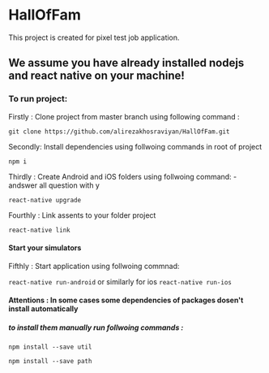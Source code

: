 # HallOfFam
This project is created for pixel test job application.

## We assume you have already installed nodejs and react native on your machine!

### To run project:

 Firstly : Clone project from master branch using following command : 

`git clone https://github.com/alirezakhosraviyan/HallOfFam.git`

Secondly: Install dependencies using follwoing commands in root of project

`npm i`

Thirdly : Create Android and iOS folders using follwoing command: 
 -andswer all question with y
 
`react-native upgrade`

Fourthly : Link assents to your folder project

`react-native link` 

#### Start your simulators

Fifthly : Start application using follwoing commnad:

`react-native run-android` or similarly for ios `react-native run-ios`

#### Attentions : In some cases some dependencies of packages dosen't install automatically

##### to install them manually run follwoing commands : 

`npm install --save util`

`npm install --save path`
